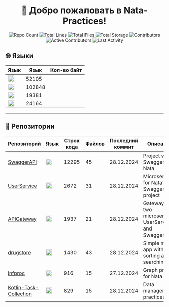 
<h1 align="center">👋 Добро пожаловать в <strong>Nata-Practices</strong>!</h1>

<p align="center">
  <img src="https://img.shields.io/badge/Репозиториев-6-blue?style=for-the-badge" alt="Repo Count" />
  <img src="https://img.shields.io/badge/Строк_кода-20079-brightgreen?style=for-the-badge" alt="Total Lines" />
  <img src="https://img.shields.io/badge/Файлов-170-yellow?style=for-the-badge" alt="Total Files" />
  <img src="https://img.shields.io/badge/Объем_хранилища-1.39MB-purple?style=for-the-badge" alt="Total Storage" />
  <img src="https://img.shields.io/badge/Контрибьюторы-2-orange?style=for-the-badge" alt="Contributors" />
  <img src="https://img.shields.io/badge/Активных_участников-1-red?style=for-the-badge" alt="Active Contributors" />
  <img src="https://img.shields.io/badge/Последняя_активность-29.12.2024-brightgreen?style=for-the-badge" alt="Last Activity" />
</p>

## 🌐 Языки
| Язык         | Язык | Кол-во байт |
|--------------|--------|-------------|
| <img src="https://cdn.simpleicons.org/openjdk/007396" height="20" alt="Java"> | 52105 |
| <img src="https://cdn.simpleicons.org/openjdk/007396" height="20" alt="Java"> | 102848 |
| <img src="https://cdn.simpleicons.org/openjdk/007396" height="20" alt="Java"> | 19381 |
| <img src="https://cdn.simpleicons.org/openjdk/007396" height="20" alt="Java"> | 24164 |

<hr/>

## 📂 Репозитории
| Репозиторий | Язык | Строк кода | Файлов | Последний коммит | Описание |
|-------------|---------------|------------|--------|------------------|----------|
| [SwaggerAPI](https://github.com/Nata-Practices/SwaggerAPI) | <img src="https://cdn.simpleicons.org/csharp/239120" height="20" alt="C#"> | 12295 | 45 | 28.12.2024 | Project with Swagger for Nata |
| [UserService](https://github.com/Nata-Practices/UserService) | <img src="https://cdn.simpleicons.org/csharp/239120" height="20" alt="C#"> | 2672 | 31 | 28.12.2024 | Microservice for Nata's SwaggerAPI project |
| [APIGateway](https://github.com/Nata-Practices/APIGateway) | <img src="https://cdn.simpleicons.org/csharp/239120" height="20" alt="C#"> | 1937 | 21 | 28.12.2024 | Gateway for two microservices UserService and SwaggerAPI |
| [drugstore](https://github.com/Nata-Practices/drugstore) | <img src="https://cdn.simpleicons.org/kotlin/0095D5" height="20" alt="Kotlin"> | 1430 | 43 | 28.12.2024 | Simple mobile app with sorting and searching |
| [infproc](https://github.com/Nata-Practices/infproc) | <img src="https://cdn.simpleicons.org/python/3776AB" height="20" alt="Python"> | 916 | 15 | 27.12.2024 | Graph project for Nata |
| [Kotlin-Task-Collection](https://github.com/Nata-Practices/Kotlin-Task-Collection) | <img src="https://cdn.simpleicons.org/openjdk/007396" height="20" alt="Java"> | 829 | 15 | 28.12.2024 | Data management practices |
